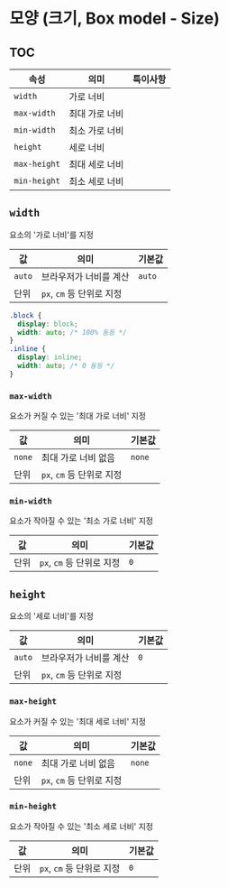 # 모양 (크기, Box model - Size)

## TOC

| 속성 | 의미 | 특이사항 |
|---|---|---|
| `width` | 가로 너비 |  |
| `max-width` | 최대 가로 너비 |  |
| `min-width` | 최소 가로 너비 |  |
| `height` | 세로 너비 |  |
| `max-height` | 최대 세로 너비 |  |
| `min-height` | 최소 세로 너비 |  |

## `width`

요소의 '가로 너비'를 지정

| 값 | 의미 | 기본값 |
|---|---|---|
| `auto` | 브라우저가 너비를 계산 | `auto` |
| 단위 | `px`, `cm` 등 단위로 지정 |  |

```css
.block {
  display: block;
  width: auto; /* 100% 동등 */
}
.inline {
  display: inline;
  width: auto; /* 0 동등 */
}
```

### `max-width`

요소가 커질 수 있는 '최대 가로 너비' 지정

| 값 | 의미 | 기본값 |
|---|---|---|
| `none` | 최대 가로 너비 없음 | `none` |
| 단위 | `px`, `cm` 등 단위로 지정 |  |

### `min-width`

요소가 작아질 수 있는 '최소 가로 너비' 지정

| 값 | 의미 | 기본값 |
|---|---|---|
| 단위 | `px`, `cm` 등 단위로 지정 | `0` |

## `height`

요소의 '세로 너비'를 지정

| 값 | 의미 | 기본값 |
|---|---|---|
| `auto` | 브라우저가 너비를 계산 | `0` |
| 단위 | `px`, `cm` 등 단위로 지정 |  |

### `max-height`

요소가 커질 수 있는 '최대 세로 너비' 지정

| 값 | 의미 | 기본값 |
|---|---|---|
| `none` | 최대 가로 너비 없음 | `none` |
| 단위 | `px`, `cm` 등 단위로 지정 |  |

### `min-height`

요소가 작아질 수 있는 '최소 세로 너비' 지정

| 값 | 의미 | 기본값 |
|---|---|---|
| 단위 | `px`, `cm` 등 단위로 지정 | `0` |
